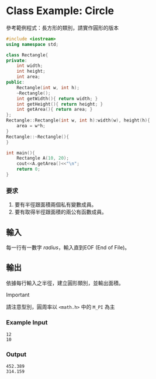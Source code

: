 # Class Example: Circle

參考範例程式：長方形的類別，請實作圓形的版本

```cpp
#include <iostream>
using namespace std;

class Rectangle{
private:
    int width;
    int height;
    int area;
public:
    Rectangle(int w, int h);
    ~Rectangle();
    int getWidth(){ return width; }
    int getHeight(){ return height; }
    int getArea(){ return area; }
};
Rectangle::Rectangle(int w, int h):width(w), height(h){
    area = w*h;
}
Rectangle::~Rectangle(){
}

int main(){
    Rectangle A(10, 20);
    cout<<A.getArea()<<"\n";
    return 0;
}
```

### 要求

1. 要有半徑跟面積兩個私有變數成員。
2. 要有取得半徑跟面積的兩公有函數成員。

## 輸入

每一行有一數字 *radius*，輸入直到EOF (End of File)。

##  輸出

依據每行輸入之半徑，建立圓形類別，並輸出面積。

> [!IMPORTANT]  
> 請注意型別，圓周率以 `<math.h>` 中的 `M_PI` 為主

### Example Input

```plain
12
10

```

### Output

```
452.389
314.159

```
